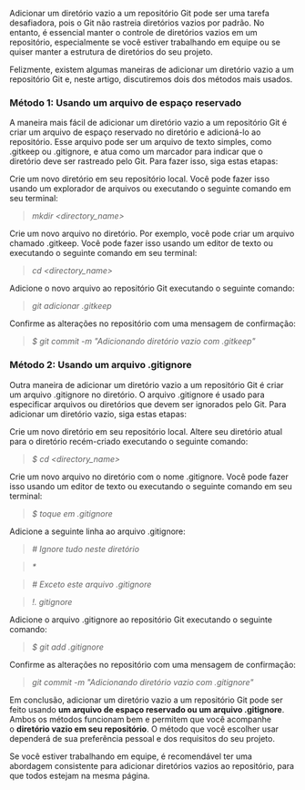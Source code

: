 Adicionar um diretório vazio a um repositório Git pode ser uma tarefa desafiadora, pois o Git não rastreia diretórios vazios por padrão. No entanto, é essencial manter o controle de diretórios vazios em um repositório, especialmente se você estiver trabalhando em equipe ou se quiser manter a estrutura de diretórios do seu projeto.

Felizmente, existem algumas maneiras de adicionar um diretório vazio a um repositório Git e, neste artigo, discutiremos dois dos métodos mais usados.

### **Método 1: Usando um arquivo de espaço reservado**

A maneira mais fácil de adicionar um diretório vazio a um repositório Git é criar um arquivo de espaço reservado no diretório e adicioná-lo ao repositório. Esse arquivo pode ser um arquivo de texto simples, como .gitkeep ou .gitignore, e atua como um marcador para indicar que o diretório deve ser rastreado pelo Git. Para fazer isso, siga estas etapas:

Crie um novo diretório em seu repositório local. Você pode fazer isso usando um explorador de arquivos ou executando o seguinte comando em seu terminal:

> _mkdir <directory_name>_

Crie um novo arquivo no diretório. Por exemplo, você pode criar um arquivo chamado .gitkeep. Você pode fazer isso usando um editor de texto ou executando o seguinte comando em seu terminal:

> _cd <directory_name>_

Adicione o novo arquivo ao repositório Git executando o seguinte comando:

> _git adicionar .gitkeep_

Confirme as alterações no repositório com uma mensagem de confirmação:

> _$ git commit -m "Adicionando diretório vazio com .gitkeep"_

### **Método 2: Usando um arquivo .gitignore**

Outra maneira de adicionar um diretório vazio a um repositório Git é criar um arquivo .gitignore no diretório. O arquivo .gitignore é usado para especificar arquivos ou diretórios que devem ser ignorados pelo Git. Para adicionar um diretório vazio, siga estas etapas:

Crie um novo diretório em seu repositório local. Altere seu diretório atual para o diretório recém-criado executando o seguinte comando:

> _$ cd <directory_name>_

Crie um novo arquivo no diretório com o nome .gitignore. Você pode fazer isso usando um editor de texto ou executando o seguinte comando em seu terminal:

> _$ toque em .gitignore_

Adicione a seguinte linha ao arquivo .gitignore:

> _# Ignore tudo neste diretório_

> _*_

> _# Exceto este arquivo .gitignore_

> _!. gitignore_

Adicione o arquivo .gitignore ao repositório Git executando o seguinte comando:

> _$ git add .gitignore_

Confirme as alterações no repositório com uma mensagem de confirmação:

> _git commit -m "Adicionando diretório vazio com .gitignore"_

Em conclusão, adicionar um diretório vazio a um repositório Git pode ser feito usando **um arquivo de espaço reservado ou um arquivo .gitignore**. Ambos os métodos funcionam bem e permitem que você acompanhe o **diretório vazio em seu repositório**. O método que você escolher usar dependerá de sua preferência pessoal e dos requisitos do seu projeto.

Se você estiver trabalhando em equipe, é recomendável ter uma abordagem consistente para adicionar diretórios vazios ao repositório, para que todos estejam na mesma página.




